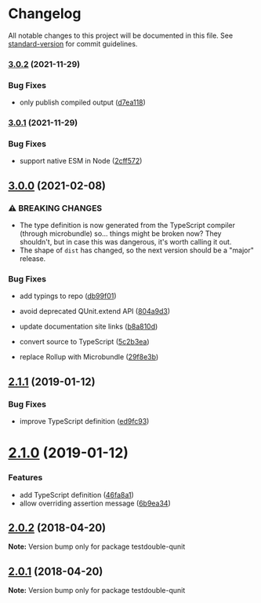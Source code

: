 # Changelog

All notable changes to this project will be documented in this file. See [standard-version](https://github.com/conventional-changelog/standard-version) for commit guidelines.

### [3.0.2](https://github.com///compare/v3.0.1...v3.0.2) (2021-11-29)

### Bug Fixes

- only publish compiled output ([d7ea118](https://github.com///commit/d7ea118cccae157f317b4fa0987113f38ccfa0ee))

### [3.0.1](https://github.com///compare/v3.0.0...v3.0.1) (2021-11-29)

### Bug Fixes

- support native ESM in Node ([2cff572](https://github.com///commit/2cff572a0dd0adef9b744566365738444ac333bb))

## [3.0.0](https://github.com///compare/v2.1.1...v3.0.0) (2021-02-08)

### ⚠ BREAKING CHANGES

- The type definition is now generated from the
  TypeScript compiler (through microbundle) so... things might be broken
  now? They shouldn't, but in case this was dangerous, it's worth calling
  it out.
- The shape of `dist` has changed, so the next version
  should be a "major" release.

### Bug Fixes

- add typings to repo ([db99f01](https://github.com///commit/db99f01cfd7fcab57c2618aca0ffb4f2bea4d02d))
- avoid deprecated QUnit.extend API ([804a9d3](https://github.com///commit/804a9d329f1aba1e4c44d7361200603340b8afc2))
- update documentation site links ([b8a810d](https://github.com///commit/b8a810d561f1a8e0ff16ce1c9c8d2fe694213a26))

- convert source to TypeScript ([5c2b3ea](https://github.com///commit/5c2b3ea3c376b334d57344c851f57ef694ce86e5))
- replace Rollup with Microbundle ([29f8e3b](https://github.com///commit/29f8e3b45ddc4ca577204d200bdca5d2c5d37577))

<a name="2.1.1"></a>

## [2.1.1](https://github.com/alexlafroscia/testdouble-qunit/tree/master/packages/testdouble-qunit/compare/v2.1.0...v2.1.1) (2019-01-12)

### Bug Fixes

- improve TypeScript definition ([ed9fc93](https://github.com/alexlafroscia/testdouble-qunit/tree/master/packages/testdouble-qunit/commit/ed9fc93))

<a name="2.1.0"></a>

# [2.1.0](https://github.com/alexlafroscia/testdouble-qunit/tree/master/packages/testdouble-qunit/compare/v2.0.2...v2.1.0) (2019-01-12)

### Features

- add TypeScript definition ([46fa8a1](https://github.com/alexlafroscia/testdouble-qunit/tree/master/packages/testdouble-qunit/commit/46fa8a1))
- allow overriding assertion message ([6b9ea34](https://github.com/alexlafroscia/testdouble-qunit/tree/master/packages/testdouble-qunit/commit/6b9ea34))

<a name="2.0.2"></a>

## [2.0.2](https://github.com/alexlafroscia/testdouble-qunit/tree/master/packages/testdouble-qunit/compare/v2.0.1...v2.0.2) (2018-04-20)

**Note:** Version bump only for package testdouble-qunit

<a name="2.0.1"></a>

## [2.0.1](https://github.com/alexlafroscia/testdouble-qunit/tree/master/packages/testdouble-qunit/compare/v2.0.0...v2.0.1) (2018-04-20)

**Note:** Version bump only for package testdouble-qunit
